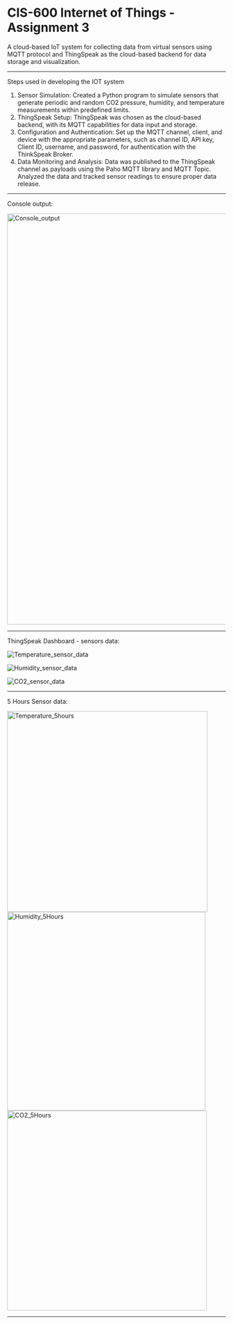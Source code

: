 # CIS-600 Internet of Things - Assignment 3

A cloud-based IoT system for collecting data from virtual sensors using MQTT protocol and ThingSpeak as the cloud-based backend for data storage and visualization.

-----------------------------------------------------------------------------------------------------

Steps used in developing the IOT system
1. Sensor Simulation: Created a Python program to simulate sensors that generate periodic and random CO2 pressure, humidity, and temperature measurements within predefined limits.
2. ThingSpeak Setup: ThingSpeak was chosen as the cloud-based backend, with its MQTT capabilities for data input and storage.
3. Configuration and Authentication: Set up the MQTT channel, client, and device with the appropriate parameters, such as channel ID, API key, Client ID, username, and password, for authentication with the ThinkSpeak Broker.
4. Data Monitoring and Analysis: Data was published to the ThingSpeak channel as payloads using the Paho MQTT library and MQTT Topic. Analyzed the data and tracked sensor readings to ensure proper data release.
   
-----------------------------------------------------------------------------------------------------
Console output:

<img width="946" alt="Console_output" src="https://github.com/wadeshilpa/CIS600_IOT/assets/160187057/d66d9f65-4b3f-4e69-95d0-962b63f998e8">

-----------------------------------------------------------------------------------------------------

ThingSpeak Dashboard - sensors data:

![Temperature_sensor_data](https://github.com/wadeshilpa/CIS600_IOT/assets/160187057/181e591a-823c-48fb-9c52-6ce84774a038)

![Humidity_sensor_data](https://github.com/wadeshilpa/CIS600_IOT/assets/160187057/d12a70df-5258-4b36-9a2a-36dac55a2653)

![CO2_sensor_data](https://github.com/wadeshilpa/CIS600_IOT/assets/160187057/1f2824e8-80c4-4821-acf6-02f4daec6f8d)

-----------------------------------------------------------------------------------------------------

5 Hours Sensor data:

<img width="462" alt="Temperature_5hours" src="https://github.com/wadeshilpa/CIS600_IOT/assets/160187057/4283cdfb-58c4-4d98-a3ea-de344e366fdf">


<img width="457" alt="Humidity_5Hours" src="https://github.com/wadeshilpa/CIS600_IOT/assets/160187057/555538b4-3154-421e-b8e1-b3b387bb7269">


<img width="460" alt="CO2_5Hours" src="https://github.com/wadeshilpa/CIS600_IOT/assets/160187057/685605bf-b708-4c14-be96-99fcf120d08d">

-----------------------------------------------------------------------------------------------------

